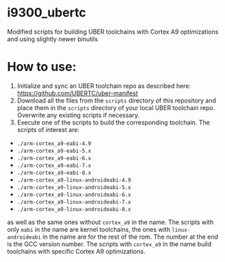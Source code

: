 # i9300_ubertc

Modified scripts for building UBER toolchains with Cortex A9 optimizations and using slightly newer binutils

# How to use:

1. Initialize and sync an UBER toolchain repo as described here: https://github.com/UBERTC/uber-manifest
2. Download all the files from the `scripts` directory of this repository and place them in the `scripts` directory of your local UBER toolchain repo. Overwrite any existing scripts if necessary.
3. Execute one of the scripts to build the corresponding toolchain. The scripts of interest are:

* `./arm-cortex_a9-eabi-4.9`
* `./arm-cortex_a9-eabi-5.x`
* `./arm-cortex_a9-eabi-6.x`
* `./arm-cortex_a9-eabi-7.x`
* `./arm-cortex_a9-eabi-8.x`
* `./arm-cortex_a9-linux-androideabi-4.9`
* `./arm-cortex_a9-linux-androideabi-5.x`
* `./arm-cortex_a9-linux-androideabi-6.x`
* `./arm-cortex_a9-linux-androideabi-7.x`
* `./arm-cortex_a9-linux-androideabi-8.x`

as well as the same ones without `cortex_a9` in the name. The scripts with only `eabi` in the name are kernel toolchains, the ones with `linux-androideabi` in the name are for the rest of the rom. The number at the end is the GCC version number. The scripts with `cortex_a9` in the name build toolchains with specific Cortex A9 optimizations.
